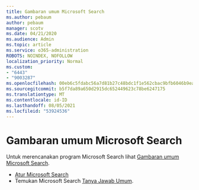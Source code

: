 ```yaml
---
title: Gambaran umum Microsoft Search
ms.author: pebaum
author: pebaum
manager: scotv
ms.date: 04/21/2020
ms.audience: Admin
ms.topic: article
ms.service: o365-administration
ROBOTS: NOINDEX, NOFOLLOW
localization_priority: Normal
ms.custom:
- "6443"
- "9003287"
ms.openlocfilehash: 00eb6c5fdabc56a7d81b27c48bdc1f1e562cbac9bfb6046b9ea7c2c0f4920800
ms.sourcegitcommit: b5f7da89a650d2915dc652449623c78be6247175
ms.translationtype: MT
ms.contentlocale: id-ID
ms.lasthandoff: 08/05/2021
ms.locfileid: "53924536"
---
```

# <a name="overview-of-microsoft-search"></a>Gambaran umum Microsoft Search

Untuk merencanakan program Microsoft Search lihat [Gambaran umum Microsoft Search](https://docs.microsoft.com/microsoftsearch/overview-microsoft-search).

- [Atur Microsoft Search](https://docs.microsoft.com/microsoftsearch/setup-microsoft-search)
- Temukan Microsoft Search [Tanya Jawab Umum](https://docs.microsoft.com/microsoftsearch/faqs).
